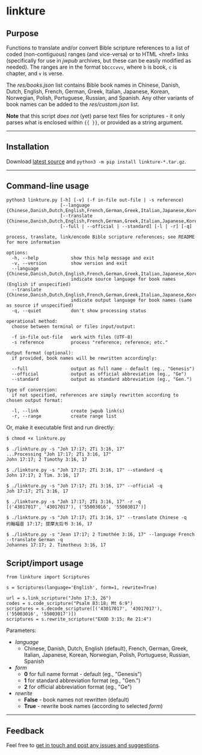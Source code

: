 # linkture


## Purpose

Functions to translate and/or convert Bible scripture references to a list of coded (non-contiguous) ranges (and vice-versa) or to HTML \<href> links (specifically for use in *jwpub* archives, but these can be easily modified as needed). The ranges are in the format `bbcccvvv`, where `b` is book, `c` is chapter, and `v` is verse.

The *res/books.json* list contains Bible book names in Chinese, Danish, Dutch, English, French, German, Greek, Italian, Japanese, Korean, Norwegian, Polish, Portuguese, Russian, and Spanish. Any other variants of book names can be added to the *res/custom.json* list.

**Note** that this script _does not_ (yet) parse text files for scriptures - it only parses what is enclosed within `{{ }}`, or provided as a string argument.

____
## Installation

Download [latest source](https://github.com/erykjj/linkture/releases/latest) and `python3 -m pip install linkture-*.tar.gz`.

____
## Command-line usage

```
python3 linkture.py [-h] [-v] (-f in-file out-file | -s reference)
                    [--language {Chinese,Danish,Dutch,English,French,German,Greek,Italian,Japanese,Korean,Norwegian,Polish,Portuguese,Russian,Spanish}]
                    [--translate {Chinese,Danish,Dutch,English,French,German,Greek,Italian,Japanese,Korean,Norwegian,Polish,Portuguese,Russian,Spanish}]
                    [--full | --official | --standard] [-l | -r] [-q]

process, translate, link/encode Bible scripture references; see README for more information

options:
  -h, --help            show this help message and exit
  -v, --version         show version and exit
  --language {Chinese,Danish,Dutch,English,French,German,Greek,Italian,Japanese,Korean,Norwegian,Polish,Portuguese,Russian,Spanish}
                        indicate source language for book names (English if unspecified)
  --translate {Chinese,Danish,Dutch,English,French,German,Greek,Italian,Japanese,Korean,Norwegian,Polish,Portuguese,Russian,Spanish}
                        indicate output language for book names (same as source if unspecified)
  -q, --quiet           don't show processing status

operational method:
  choose between terminal or files input/output:

  -f in-file out-file   work with files (UTF-8)
  -s reference          process "reference; reference; etc."

output format (optional):
  if provided, book names will be rewritten accordingly:

  --full                output as full name - default (eg., "Genesis")
  --official            output as official abbreviation (eg., "Ge")
  --standard            output as standard abbreviation (eg., "Gen.")

type of conversion:
  if not specified, references are simply rewritten according to chosen output format:

  -l, --link            create jwpub link(s)
  -r, --range           create range list

```

Or, make it executable first and run directly:
```
$ chmod +x linkture.py

$ ./linkture.py -s "Joh 17:17; 2Ti 3:16, 17"
...Processing "Joh 17:17; 2Ti 3:16, 17"
John 17:17; 2 Timothy 3:16, 17

$ ./linkture.py -s "Joh 17:17; 2Ti 3:16, 17" --standard -q
John 17:17; 2 Tim. 3:16, 17

$ ./linkture.py -s "Joh 17:17; 2Ti 3:16, 17" --official -q
Joh 17:17; 2Ti 3:16, 17

$ ./linkture.py -s "Joh 17:17; 2Ti 3:16, 17" -r -q
[('43017017', '43017017'), ('55003016', '55003017')]

$ ./linkture.py -s "Joh 17:17; 2Ti 3:16, 17" --translate Chinese -q
约翰福音 17:17; 提摩太后书 3:16, 17

$ ./linkture.py -s "Jean 17:17; 2 Timothée 3:16, 17" --language French --translate German -q
Johannes 17:17; 2. Timotheus 3:16, 17
```

## Script/import usage

```
from linkture import Scriptures

s = Scriptures(language='English', form=1, rewrite=True)

url = s.link_scripture("John 17:3, 26")
codes = s.code_scripture("Psalm 83:18; Mt 6:9")
scriptures = s.decode_scripture([('43017017', '43017017'), ('55003016', '55003017')])
scriptures = s.rewrite_scripture("EXOD 3:15; Re 21:4")
```
Parameters:
* *language*
  * Chinese, Danish, Dutch, English (default), French, German, Greek, Italian, Japanese, Korean, Norwegian, Polish, Portuguese, Russian, Spanish
* *form*
  * **0** for full name format - default (eg., "Genesis")
  * **1** for standard abbreviation format (eg., "Gen.")
  * **2** for official abbreviation format (eg., "Ge")
* *rewrite*
  * **False** - book names not rewritten (default)
  * **True** - rewrite book names (according to selected *form*)

____
## Feedback

Feel free to [get in touch and post any issues and suggestions](https://github.com/erykjj/linkture/issues).
